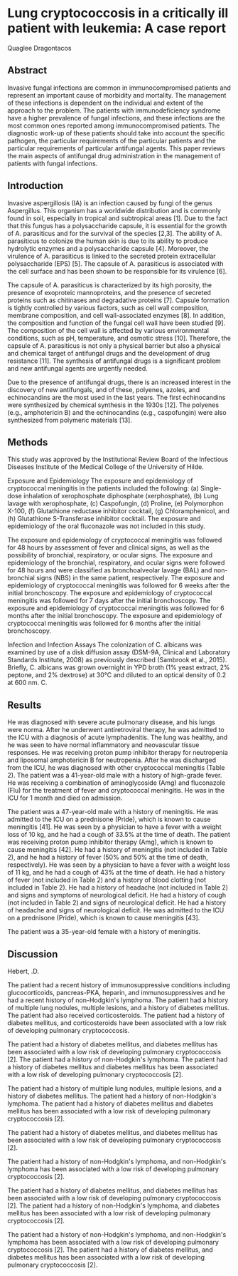 #  Lung cryptococcosis in a critically ill patient with leukemia: A case report
Quaglee Dragontacos


## Abstract
Invasive fungal infections are common in immunocompromised patients and represent an important cause of morbidity and mortality. The management of these infections is dependent on the individual and extent of the approach to the problem. The patients with immunodeficiency syndrome have a higher prevalence of fungal infections, and these infections are the most common ones reported among immunocompromised patients. The diagnostic work-up of these patients should take into account the specific pathogen, the particular requirements of the particular patients and the particular requirements of particular antifungal agents. This paper reviews the main aspects of antifungal drug administration in the management of patients with fungal infections.


## Introduction
Invasive aspergillosis (IA) is an infection caused by fungi of the genus Aspergillus. This organism has a worldwide distribution and is commonly found in soil, especially in tropical and subtropical areas [1]. Due to the fact that this fungus has a polysaccharide capsule, it is essential for the growth of A. parasiticus and for the survival of the species [2,3]. The ability of A. parasiticus to colonize the human skin is due to its ability to produce hydrolytic enzymes and a polysaccharide capsule [4]. Moreover, the virulence of A. parasiticus is linked to the secreted protein extracellular polysaccharide (EPS) [5]. The capsule of A. parasiticus is associated with the cell surface and has been shown to be responsible for its virulence [6].

The capsule of A. parasiticus is characterized by its high porosity, the presence of exoproteic mannoproteins, and the presence of secreted proteins such as chitinases and degradative proteins [7]. Capsule formation is tightly controlled by various factors, such as cell wall composition, membrane composition, and cell wall-associated enzymes [8]. In addition, the composition and function of the fungal cell wall have been studied [9]. The composition of the cell wall is affected by various environmental conditions, such as pH, temperature, and osmotic stress [10]. Therefore, the capsule of A. parasiticus is not only a physical barrier but also a physical and chemical target of antifungal drugs and the development of drug resistance [11]. The synthesis of antifungal drugs is a significant problem and new antifungal agents are urgently needed.

Due to the presence of antifungal drugs, there is an increased interest in the discovery of new antifungals, and of these, polyenes, azoles, and echinocandins are the most used in the last years. The first echinocandins were synthesized by chemical synthesis in the 1930s [12]. The polyenes (e.g., amphotericin B) and the echinocandins (e.g., caspofungin) were also synthesized from polymeric materials [13].


## Methods
This study was approved by the Institutional Review Board of the Infectious Diseases Institute of the Medical College of the University of Hilde.

Exposure and Epidemiology
The exposure and epidemiology of cryptococcal meningitis in the patients included the following: (a) Single-dose inhalation of xerophosphate diphosphate (xerphosphate), (b) Lung lavage with xerophosphate, (c) Caspofungin, (d) Proline, (e) Polymorphon X-100, (f) Glutathione reductase inhibitor cocktail, (g) Chloramphenicol, and (h) Glutathione S-Transferase inhibitor cocktail. The exposure and epidemiology of the oral fluconazole was not included in this study.

The exposure and epidemiology of cryptococcal meningitis was followed for 48 hours by assessment of fever and clinical signs, as well as the possibility of bronchial, respiratory, or ocular signs. The exposure and epidemiology of the bronchial, respiratory, and ocular signs were followed for 48 hours and were classified as bronchoalveolar lavage (BAL) and non-bronchial signs (NBS) in the same patient, respectively. The exposure and epidemiology of cryptococcal meningitis was followed for 6 weeks after the initial bronchoscopy. The exposure and epidemiology of cryptococcal meningitis was followed for 7 days after the initial bronchoscopy. The exposure and epidemiology of cryptococcal meningitis was followed for 6 months after the initial bronchoscopy. The exposure and epidemiology of cryptococcal meningitis was followed for 6 months after the initial bronchoscopy.

Infection and Infection Assays
The colonization of C. albicans was examined by use of a disk diffusion assay (DSM-9A, Clinical and Laboratory Standards Institute, 2008) as previously described (Sambrook et al., 2015). Briefly, C. albicans was grown overnight in YPD broth (1% yeast extract, 2% peptone, and 2% dextrose) at 30°C and diluted to an optical density of 0.2 at 600 nm. C.


## Results
He was diagnosed with severe acute pulmonary disease, and his lungs were norma. After he underwent antiretroviral therapy, he was admitted to the ICU with a diagnosis of acute lymphadenitis. The lung was healthy, and he was seen to have normal inflammatory and neovascular tissue responses. He was receiving proton pump inhibitor therapy for neutropenia and liposomal amphotericin B for neutropenia. After he was discharged from the ICU, he was diagnosed with other cryptococcal meningitis (Table 2). The patient was a 41-year-old male with a history of high-grade fever. He was receiving a combination of aminoglycoside (Amg) and fluconazole (Flu) for the treatment of fever and cryptococcal meningitis. He was in the ICU for 1 month and died on admission.

The patient was a 47-year-old male with a history of meningitis. He was admitted to the ICU on a prednisone (Pride), which is known to cause meningitis [41]. He was seen by a physician to have a fever with a weight loss of 10 kg, and he had a cough of 33.5% at the time of death. The patient was receiving proton pump inhibitor therapy (Amg), which is known to cause meningitis [42]. He had a history of meningitis (not included in Table 2), and he had a history of fever (50% and 50% at the time of death, respectively). He was seen by a physician to have a fever with a weight loss of 11 kg, and he had a cough of 43% at the time of death. He had a history of fever (not included in Table 2) and a history of blood clotting (not included in Table 2). He had a history of headache (not included in Table 2) and signs and symptoms of neurological deficit. He had a history of cough (not included in Table 2) and signs of neurological deficit. He had a history of headache and signs of neurological deficit. He was admitted to the ICU on a prednisone (Pride), which is known to cause meningitis [43].

The patient was a 35-year-old female with a history of meningitis.


## Discussion
Hebert, .D.

The patient had a recent history of immunosuppressive conditions including glucocorticoids, pancreas-PKA, heparin, and immunosuppressives and he had a recent history of non-Hodgkin's lymphoma. The patient had a history of multiple lung nodules, multiple lesions, and a history of diabetes mellitus. The patient had also received corticosteroids. The patient had a history of diabetes mellitus, and corticosteroids have been associated with a low risk of developing pulmonary cryptococcosis.

The patient had a history of diabetes mellitus, and diabetes mellitus has been associated with a low risk of developing pulmonary cryptococcosis [2]. The patient had a history of non-Hodgkin's lymphoma. The patient had a history of diabetes mellitus and diabetes mellitus has been associated with a low risk of developing pulmonary cryptococcosis [2].

The patient had a history of multiple lung nodules, multiple lesions, and a history of diabetes mellitus. The patient had a history of non-Hodgkin's lymphoma. The patient had a history of diabetes mellitus and diabetes mellitus has been associated with a low risk of developing pulmonary cryptococcosis [2].

The patient had a history of diabetes mellitus, and diabetes mellitus has been associated with a low risk of developing pulmonary cryptococcosis [2].

The patient had a history of non-Hodgkin's lymphoma, and non-Hodgkin's lymphoma has been associated with a low risk of developing pulmonary cryptococcosis [2].

The patient had a history of diabetes mellitus, and diabetes mellitus has been associated with a low risk of developing pulmonary cryptococcosis [2]. The patient had a history of non-Hodgkin's lymphoma, and diabetes mellitus has been associated with a low risk of developing pulmonary cryptococcosis [2].

The patient had a history of non-Hodgkin's lymphoma, and non-Hodgkin's lymphoma has been associated with a low risk of developing pulmonary cryptococcosis [2]. The patient had a history of diabetes mellitus, and diabetes mellitus has been associated with a low risk of developing pulmonary cryptococcosis [2].
